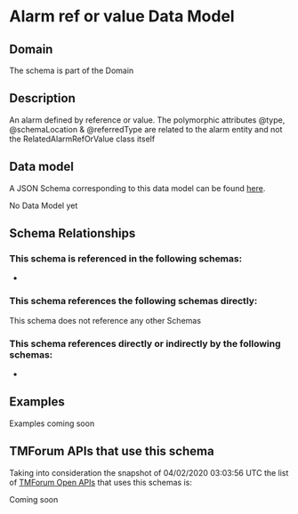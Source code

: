 # Alarm ref or value Data Model

## Domain

The  schema is part of the  Domain

## Description

An alarm defined by reference or value. The polymorphic attributes @type, @schemaLocation &amp; @referredType are related to the alarm entity and not the RelatedAlarmRefOrValue class itself

## Data model

A JSON Schema corresponding to this data model can be found
[here](https://github.com/tmforum-rand/schemas/blob/candidates/Resource/AlarmRefOrValue.schema.json).

No Data Model yet

## Schema Relationships

### This schema is referenced in the following schemas:

-

### This schema references the following schemas directly:

This schema does not reference any other Schemas

### This schema references directly or indirectly by the following schemas:

-



## Examples

Examples coming soon

## TMForum APIs that use this schema

Taking into consideration the snapshot of 04/02/2020 03:03:56 UTC the list of [TMForum Open APIs](https://www.tmforum.org/open-apis/) that uses this schemas is:

Coming soon